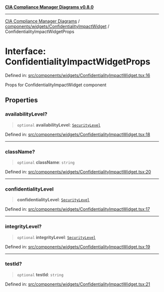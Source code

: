 [**CIA Compliance Manager Diagrams v0.8.0**](../../../../README.md)

***

[CIA Compliance Manager Diagrams](../../../../modules.md) / [components/widgets/ConfidentialityImpactWidget](../README.md) / ConfidentialityImpactWidgetProps

# Interface: ConfidentialityImpactWidgetProps

Defined in: [src/components/widgets/ConfidentialityImpactWidget.tsx:16](https://github.com/Hack23/cia-compliance-manager/blob/78912779fad2796d4afcf9e0a863cca80a66b25f/src/components/widgets/ConfidentialityImpactWidget.tsx#L16)

Props for ConfidentialityImpactWidget component

## Properties

### availabilityLevel?

> `optional` **availabilityLevel**: [`SecurityLevel`](../../../../types/cia/type-aliases/SecurityLevel.md)

Defined in: [src/components/widgets/ConfidentialityImpactWidget.tsx:18](https://github.com/Hack23/cia-compliance-manager/blob/78912779fad2796d4afcf9e0a863cca80a66b25f/src/components/widgets/ConfidentialityImpactWidget.tsx#L18)

***

### className?

> `optional` **className**: `string`

Defined in: [src/components/widgets/ConfidentialityImpactWidget.tsx:20](https://github.com/Hack23/cia-compliance-manager/blob/78912779fad2796d4afcf9e0a863cca80a66b25f/src/components/widgets/ConfidentialityImpactWidget.tsx#L20)

***

### confidentialityLevel

> **confidentialityLevel**: [`SecurityLevel`](../../../../types/cia/type-aliases/SecurityLevel.md)

Defined in: [src/components/widgets/ConfidentialityImpactWidget.tsx:17](https://github.com/Hack23/cia-compliance-manager/blob/78912779fad2796d4afcf9e0a863cca80a66b25f/src/components/widgets/ConfidentialityImpactWidget.tsx#L17)

***

### integrityLevel?

> `optional` **integrityLevel**: [`SecurityLevel`](../../../../types/cia/type-aliases/SecurityLevel.md)

Defined in: [src/components/widgets/ConfidentialityImpactWidget.tsx:19](https://github.com/Hack23/cia-compliance-manager/blob/78912779fad2796d4afcf9e0a863cca80a66b25f/src/components/widgets/ConfidentialityImpactWidget.tsx#L19)

***

### testId?

> `optional` **testId**: `string`

Defined in: [src/components/widgets/ConfidentialityImpactWidget.tsx:21](https://github.com/Hack23/cia-compliance-manager/blob/78912779fad2796d4afcf9e0a863cca80a66b25f/src/components/widgets/ConfidentialityImpactWidget.tsx#L21)
